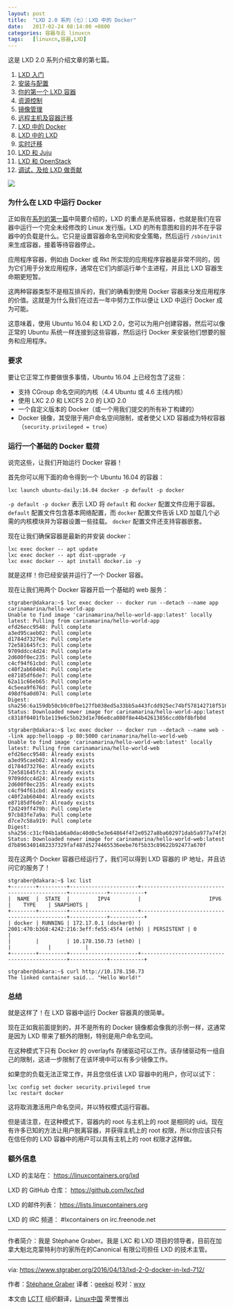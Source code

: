 ```yaml
---
layout: post
title:	"LXD 2.0 系列（七）：LXD 中的 Docker"
date:	2017-02-24 08:14:00 +0800 
categories:	容器与云 linuxcn 
tags:	[linuxcn,容器,LXD]
---
```



这是 LXD 2.0 系列介绍文章的第七篇。


1. [LXD 入门](/article-7618-1.html)
2. [安装与配置](/article-7687-1.html)
3. [你的第一个 LXD 容器](/article-7706-1.html)
4. [资源控制](/article-8072-1.html)
5. [镜像管理](/article-8107-1.html)
6. [远程主机及容器迁移](/article-8169-1.html)
7. [LXD 中的 Docker](/article-8235-1.html)
8. [LXD 中的 LXD](/article-8257-1.html)
9. [实时迁移](/article-8263-1.html)
10. [LXD 和 Juju](/article-8273-1.html)
11. [LXD 和 OpenStack](/article-8274-1.html)
12. [调试，及给 LXD 做贡献](/article-8282-1.html)


![](/Asserts/Images//attachment/album/201702/24/041605t4p22tzivy20mwmy.jpg)


### 为什么在 LXD 中运行 Docker


正如我在[系列的第一篇](/article-7618-1.html)中简要介绍的，LXD 的重点是系统容器，也就是我们在容器中运行一个完全未经修改的 Linux 发行版。LXD 的所有意图和目的并不在乎容器中的负载是什么。它只是设置容器命名空间和安全策略，然后运行 `/sbin/init` 来生成容器，接着等待容器停止。


应用程序容器，例如由 Docker 或 Rkt 所实现的应用程序容器是非常不同的，因为它们用于分发应用程序，通常在它们内部运行单个主进程，并且比 LXD 容器生命期更短暂。


这两种容器类型不是相互排斥的，我们的确看到使用 Docker 容器来分发应用程序的价值。这就是为什么我们在过去一年中努力工作以便让 LXD 中运行 Docker 成为可能。


这意味着，使用 Ubuntu 16.04 和 LXD 2.0，您可以为用户创建容器，然后可以像正常的 Ubuntu 系统一样连接到这些容器，然后运行 Docker 来安装他们想要的服务和应用程序。


### 要求


要让它正常工作要做很多事情，Ubuntu 16.04 上已经包含了这些：


* 支持 CGroup 命名空间的内核（4.4 Ubuntu 或 4.6 主线内核）
* 使用 LXC 2.0 和 LXCFS 2.0 的 LXD 2.0
* 一个自定义版本的 Docker（或一个用我们提交的所有补丁构建的）
* Docker 镜像，其受限于用户命名空间限制，或者使父 LXD 容器成为特权容器（`security.privileged = true`）


### 运行一个基础的 Docker 载荷


说完这些，让我们开始运行 Docker 容器！


首先你可以用下面的命令得到一个 Ubuntu 16.04 的容器：



```
lxc launch ubuntu-daily:16.04 docker -p default -p docker

```

`-p default -p docker` 表示 LXD 将 `default` 和 `docker` 配置文件应用于容器。`default` 配置文件包含基本网络配置，而 `docker` 配置文件告诉 LXD 加载几个必需的内核模块并为容器设置一些挂载。 `docker` 配置文件还支持容器嵌套。


现在让我们确保容器是最新的并安装 docker：



```
lxc exec docker -- apt update
lxc exec docker -- apt dist-upgrade -y
lxc exec docker -- apt install docker.io -y

```

就是这样！你已经安装并运行了一个 Docker 容器。


现在让我们用两个 Docker 容器开启一个基础的 web 服务：



```
stgraber@dakara:~$ lxc exec docker -- docker run --detach --name app carinamarina/hello-world-app
Unable to find image 'carinamarina/hello-world-app:latest' locally
latest: Pulling from carinamarina/hello-world-app
efd26ecc9548: Pull complete 
a3ed95caeb02: Pull complete 
d1784d73276e: Pull complete 
72e581645fc3: Pull complete 
9709ddcc4d24: Pull complete 
2d600f0ec235: Pull complete 
c4cf94f61cbd: Pull complete 
c40f2ab60404: Pull complete 
e87185df6de7: Pull complete 
62a11c66eb65: Pull complete 
4c5eea9f676d: Pull complete 
498df6a0d074: Pull complete 
Digest: sha256:6a159db50cb9c0fbe127fb038ed5a33bb5a443fcdd925ec74bf578142718f516
Status: Downloaded newer image for carinamarina/hello-world-app:latest
c8318f0401fb1e119e6c5bb23d1e706e8ca080f8e44b42613856ccd0bf8bfb0d

stgraber@dakara:~$ lxc exec docker -- docker run --detach --name web --link app:helloapp -p 80:5000 carinamarina/hello-world-web
Unable to find image 'carinamarina/hello-world-web:latest' locally
latest: Pulling from carinamarina/hello-world-web
efd26ecc9548: Already exists 
a3ed95caeb02: Already exists 
d1784d73276e: Already exists 
72e581645fc3: Already exists 
9709ddcc4d24: Already exists 
2d600f0ec235: Already exists 
c4cf94f61cbd: Already exists 
c40f2ab60404: Already exists 
e87185df6de7: Already exists 
f2d249ff479b: Pull complete 
97cb83fe7a9a: Pull complete 
d7ce7c58a919: Pull complete 
Digest: sha256:c31cf04b1ab6a0dac40d0c5e3e64864f4f2e0527a8ba602971dab5a977a74f20
Status: Downloaded newer image for carinamarina/hello-world-web:latest
d7b8963401482337329faf487d5274465536eebe76f5b33c89622b92477a670f

```

现在这两个 Docker 容器已经运行了，我们可以得到 LXD 容器的 IP 地址，并且访问它的服务了！



```
stgraber@dakara:~$ lxc list
+--------+---------+----------------------+----------------------------------------------+------------+-----------+
|  NAME  |  STATE  |         IPV4         |                      IPV6                    |    TYPE    | SNAPSHOTS |
+--------+---------+----------------------+----------------------------------------------+------------+-----------+
| docker | RUNNING | 172.17.0.1 (docker0) | 2001:470:b368:4242:216:3eff:fe55:45f4 (eth0) | PERSISTENT | 0         |
|        |         | 10.178.150.73 (eth0) |                                              |            |           |
+--------+---------+----------------------+----------------------------------------------+------------+-----------+

stgraber@dakara:~$ curl http://10.178.150.73
The linked container said... "Hello World!"

```

### 总结


就是这样了！在 LXD 容器中运行 Docker 容器真的很简单。


现在正如我前面提到的，并不是所有的 Docker 镜像都会像我的示例一样，这通常是因为 LXD 带来了额外的限制，特别是用户命名空间。


在这种模式下只有 Docker 的 overlayfs 存储驱动可以工作。该存储驱动有一组自己的限制，这进一步限制了在该环境中可以有多少镜像工作。


如果您的负载无法正常工作，并且您信任该 LXD 容器中的用户，你可以试下：



```
lxc config set docker security.privileged true
lxc restart docker

```

这将取消激活用户命名空间，并以特权模式运行容器。


但是请注意，在这种模式下，容器内的 root 与主机上的 root 是相同的 uid。现在有许多已知的方法让用户脱离容器，并获得主机上的 root 权限，所以你应该只有在信任你的 LXD 容器中的用户可以具有主机上的 root 权限才这样做。


### 额外信息


LXD 的主站在： <https://linuxcontainers.org/lxd>


LXD 的 GitHub 仓库： <https://github.com/lxc/lxd>


LXD 的邮件列表： <https://lists.linuxcontainers.org>


LXD 的 IRC 频道： #lxcontainers on irc.freenode.net




---


作者简介：我是 Stéphane Graber。我是 LXC 和 LXD 项目的领导者，目前在加拿大魁北克蒙特利尔的家所在的Canonical 有限公司担任 LXD 的技术主管。




---


via: <https://www.stgraber.org/2016/04/13/lxd-2-0-docker-in-lxd-712/>


作者：[Stéphane Graber](https://www.stgraber.org/author/stgraber/) 译者：[geekpi](https://github.com/geekpi) 校对：[wxy](https://github.com/wxy)


本文由 [LCTT](https://github.com/LCTT/TranslateProject) 组织翻译，[Linux中国](https://linux.cn/) 荣誉推出
